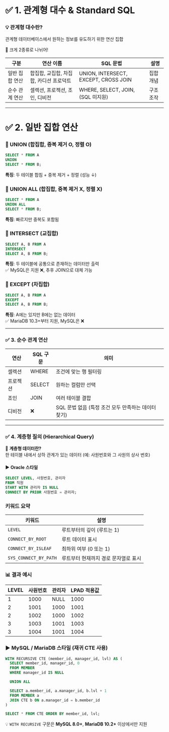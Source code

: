 # ✅ 1. 관계형 대수 & Standard SQL

### 💡 관계형 대수란?
관계형 데이터베이스에서 원하는 정보를 유도하기 위한 연산 집합

📌 크게 2종류로 나뉘어!

| 구분             | 연산 이름                          | SQL 문법                             | 설명         |
|------------------|-------------------------------------|--------------------------------------|--------------|
| 일반 집합 연산   | 합집합, 교집합, 차집합, 카디션 프로덕트 | UNION, INTERSECT, EXCEPT, CROSS JOIN | 집합 개념    |
| 순수 관계 연산   | 셀렉션, 프로젝션, 조인, 디비전         | WHERE, SELECT, JOIN, (SQL 미지원)    | 구조 조작    |

---

# ✅ 2. 일반 집합 연산

### 🔷 UNION (합집합, 중복 제거 O, 정렬 O)
```sql
SELECT * FROM A
UNION
SELECT * FROM B;
```
**특징**: 두 테이블 합침 + 중복 제거 + 정렬 (성능 ↓)



### 🔷 UNION ALL (합집합, 중복 제거 X, 정렬 X)

```sql
SELECT * FROM A
UNION ALL
SELECT * FROM B;
```
**특징**: 빠르지만 중복도 포함됨



### 🔷 INTERSECT (교집합)

```sql
SELECT A, B FROM A
INTERSECT
SELECT A, B FROM B;
```
**특징**: 두 테이블에 공통으로 존재하는 데이터만 출력  
✅ MySQL은 지원 ❌, 추후 JOIN으로 대체 가능




### 🔷 EXCEPT (차집합)

```sql
SELECT A, B FROM A
EXCEPT
SELECT A, B FROM B;
```
**특징**: A에는 있지만 B에는 없는 데이터  
✅ MariaDB 10.3+부터 지원, MySQL은 ❌

---

### ✅ 3. 순수 관계 연산

| 연산     | SQL 구문 | 의미                                                   |
|----------|----------|--------------------------------------------------------|
| 셀렉션   | WHERE    | 조건에 맞는 행 필터링                                 |
| 프로젝션 | SELECT   | 원하는 컬럼만 선택                                    |
| 조인     | JOIN     | 여러 테이블 결합                                      |
| 디비전   | ❌       | SQL 문법 없음 (특정 조건 모두 만족하는 데이터 찾기)  |

---

### ✅ 4. 계층형 질의 (Hierarchical Query)

📌 **계층형 데이터란?**  
한 테이블 내에서 상하 관계가 있는 데이터 (예: 사원번호와 그 사원의 상사 번호)




#### ▶ Oracle 스타일

```sql
SELECT LEVEL, 사원번호, 관리자
FROM 직원
START WITH 관리자 IS NULL
CONNECT BY PRIOR 사원번호 = 관리자;
```


###  키워드 요약

| 키워드              | 설명                                 |
|---------------------|--------------------------------------|
| `LEVEL`             | 루트부터의 깊이 (루트는 1)           |
| `CONNECT_BY_ROOT`   | 루트 데이터 표시                     |
| `CONNECT_BY_ISLEAF` | 최하위 여부 (0 또는 1)               |
| `SYS_CONNECT_BY_PATH` | 루트부터 현재까지 경로 문자열로 표시 |




### 📊 결과 예시

| LEVEL | 사원번호 | 관리자 | LPAD 적용값 |
|-------|----------|--------|--------------|
| 1     | 1000     | NULL   | 1000         |
| 2     | 1001     | 1000   | 1001         |
| 2     | 1002     | 1000   | 1002         |
| 3     | 1003     | 1001   | 1003         |
| 3     | 1004     | 1001   | 1004         |




### ▶ MySQL / MariaDB 스타일 (재귀 CTE 사용)

```sql
WITH RECURSIVE CTE (member_id, manager_id, lvl) AS (
  SELECT member_id, manager_id, 0
  FROM MEMBER
  WHERE manager_id IS NULL

  UNION ALL

  SELECT a.member_id, a.manager_id, b.lvl + 1
  FROM MEMBER a
  JOIN CTE b ON a.manager_id = b.member_id
)

SELECT * FROM CTE ORDER BY member_id, lvl;
```
💡 `WITH RECURSIVE` 구문은 **MySQL 8.0+**, **MariaDB 10.2+** 이상에서만 지원
